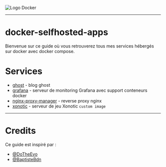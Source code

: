 ![Logo Docker](https://www.docker.com/wp-content/uploads/2022/03/horizontal-logo-monochromatic-white.png)

---
  
# docker-selfhosted-apps

Bienvenue sur ce guide où vous retrouverez tous mes services hébergés sur docker avec docker compose.

# Services

* [ghost](ghost/) - blog ghost
* [grafana](grafana/) - serveur de monitoring Grafana avec support conteneurs docker
* [nginx-proxy-manager](nginx-proxy-manager/) - reverse proxy nginx
* [xonotic](xonotic/) - serveur de jeu Xonotic `custom image`

---

# Credits

Ce guide est inspiré par :
* [@DoTheEvo](https://github.com/DoTheEvo/selfhosted-apps-docker)
* [@BaptisteBdn](https://github.com/BaptisteBdn/docker-selfhosted-apps)
